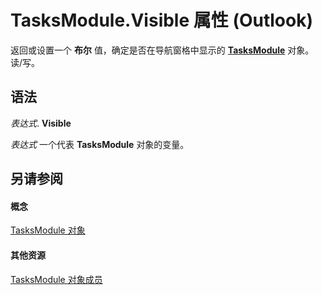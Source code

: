 
# TasksModule.Visible 属性 (Outlook)

返回或设置一个 **布尔** 值，确定是否在导航窗格中显示的 **[TasksModule](fc6ae6c9-6b13-b5f2-9506-c3dbbe709df6.md)** 对象。读/写。


## 语法

 _表达式_. **Visible**

 _表达式_ 一个代表 **TasksModule** 对象的变量。


## 另请参阅


#### 概念


[TasksModule 对象](fc6ae6c9-6b13-b5f2-9506-c3dbbe709df6.md)
#### 其他资源


[TasksModule 对象成员](78274654-8df6-f34f-1460-8f1d36f0a15c.md)